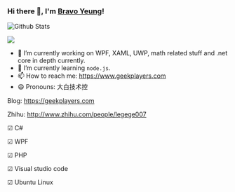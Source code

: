 ### Hi there 👋, I'm [Bravo Yeung](https://geekplayers.com)!

![Github Stats](https://github-readme-stats.vercel.app/api?username=mzlogin&show_icons=true)

<a title="Hits" target="_blank" href="https://github.com/mzlogin/mzlogin"><img src="https://hits.b3log.org/mzlogin/mzlogin.svg"></a>

<!--
**yanglr/yanglr** is a ✨ _special_ ✨ repository because its `README.md` (this file) appears on your GitHub profile.

Here are some ideas to get you started:

- 🔭 I’m currently working on WPF, XAML, UWP, math related stuff and .net core in depth currently.
- 🌱 I’m currently learning `node.js`.
- 👯 
- 🤔 
- 💬 
- 📫 How to reach me: https://www.geekplayers.com
- 😄 Pronouns: 大白技术控
- ⚡ Fun fact: ...
-->

- 🔭 I’m currently working on WPF, XAML, UWP, math related stuff and .net core in depth currently.
- 🌱 I’m currently learning `node.js`.
- 📫 How to reach me: https://www.geekplayers.com
- 😄 Pronouns: 大白技术控

Blog: https://geekplayers.com

Zhihu: http://www.zhihu.com/people/legege007

☑ C# 

☑ WPF

☑ PHP

☑ Visual studio code 

☑ Ubuntu Linux
